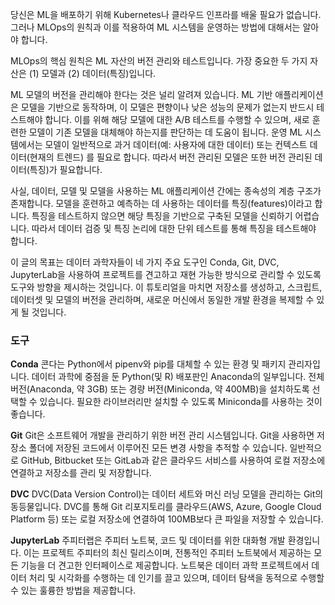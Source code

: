 당신은 ML을 배포하기 위해 Kubernetes나 클라우드 인프라를 배울 필요가 없습니다. 그러나 MLOps의 원칙과 이를 적용하여 ML 시스템을 운영하는 방법에 대해서는 알아야 합니다.

MLOps의 핵심 원칙은 ML 자산의 버전 관리와 테스트입니다. 가장 중요한 두 가지 자산은 (1) 모델과 (2) 데이터(특징)입니다.

ML 모델의 버전을 관리해야 한다는 것은 널리 알려져 있습니다. ML 기반 애플리케이션은 모델을 기반으로 동작하며, 이 모델은 편향이나 낮은 성능의 문제가 없는지 반드시 테스트해야 합니다. 이를 위해 해당 모델에 대한 A/B 테스트를 수행할 수 있으며, 새로 훈련한 모델이 기존 모델을 대체해야 하는지를 판단하는 데 도움이 됩니다. 운영 ML 시스템에서는 모델이 일반적으로 과거 데이터(예: 사용자에 대한 데이터) 또는 컨텍스트 데이터(현재의 트렌드) 를 필요로 합니다. 따라서 버전 관리된 모델은 또한 버전 관리된 데이터(특징)가 필요합니다.

사실, 데이터, 모델 및 모델을 사용하는 ML 애플리케이션 간에는 종속성의 계층 구조가 존재합니다. 모델을 훈련하고 예측하는 데 사용하는 데이터를 특징(features)이라고 합니다. 특징을 테스트하지 않으면 해당 특징을 기반으로 구축된 모델을 신뢰하기 어렵습니다. 따라서 데이터 검증 및 특징 논리에 대한 단위 테스트를 통해 특징을 테스트해야 합니다.

이 글의 목표는 데이터 과학자들이 네 가지 주요 도구인 Conda, Git, DVC, JupyterLab을 사용하여 프로젝트를 견고하고 재현 가능한 방식으로 관리할 수 있도록 도구와 방향을 제시하는 것입니다. 이 튜토리얼을 마치면 저장소를 생성하고, 스크립트, 데이터셋 및 모델의 버전을 관리하며, 새로운 머신에서 동일한 개발 환경을 복제할 수 있게 될 것입니다.

### 도구

**Conda**
콘다는 Python에서 pipenv와 pip를 대체할 수 있는 환경 및 패키지 관리자입니다. 데이터 과학에 중점을 둔 Python(및 R) 배포판인 Anaconda의 일부입니다. 전체 버전(Anaconda, 약 3GB) 또는 경량 버전(Miniconda, 약 400MB)을 설치하도록 선택할 수 있습니다. 필요한 라이브러리만 설치할 수 있도록 Miniconda를 사용하는 것이 좋습니다.

**Git**
Git은 소프트웨어 개발을 관리하기 위한 버전 관리 시스템입니다. Git을 사용하면 저장소 폴더에 저장된 코드에서 이루어진 모든 변경 사항을 추적할 수 있습니다. 일반적으로 GitHub, Bitbucket 또는 GitLab과 같은 클라우드 서비스를 사용하여 로컬 저장소에 연결하고 저장소를 관리 및 저장합니다.

**DVC**
DVC(Data Version Control)는 데이터 세트와 머신 러닝 모델을 관리하는 Git의 동등물입니다. DVC를 통해 Git 리포지토리를 클라우드(AWS, Azure, Google Cloud Platform 등) 또는 로컬 저장소에 연결하여 100MB보다 큰 파일을 저장할 수 있습니다.

**JupyterLab**
주피터랩은 주피터 노트북, 코드 및 데이터를 위한 대화형 개발 환경입니다. 이는 프로젝트 주피터의 최신 릴리스이며, 전통적인 주피터 노트북에서 제공하는 모든 기능을 더 견고한 인터페이스로 제공합니다. 노트북은 데이터 과학 프로젝트에서 데이터 처리 및 시각화를 수행하는 데 인기를 끌고 있으며, 데이터 탐색을 동적으로 수행할 수 있는 훌륭한 방법을 제공합니다.


